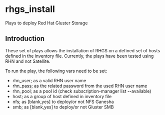 # rhgs_install
Plays to deploy Red Hat Gluster Storage

## Introduction 
These set of plays allows the installation of RHGS on a defined set of hosts defined in the inventory file. Currently, the plays have been tested using RHN and not Satellite. 

To run the play, the following vars need to be set:

* rhn_user; as a valid RHN user name 
* rhn_pass; as the related password from the used RHN user name
* rhn_pool; as a pool id (check subscription-manager list --available)
* host; as a group of host defined in inventory file
* nfs; as [blank,yes] to deploy/or not NFS Ganesha 
* smb; as [blank,yes] to deploy/or not Gluster SMB
